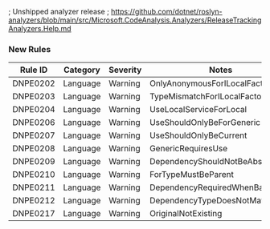 ﻿; Unshipped analyzer release
; https://github.com/dotnet/roslyn-analyzers/blob/main/src/Microsoft.CodeAnalysis.Analyzers/ReleaseTrackingAnalyzers.Help.md

### New Rules

Rule ID | Category | Severity | Notes
--------|----------|----------|-------
DNPE0202 | Language | Warning | OnlyAnonymousForILocalFactory
DNPE0203 | Language | Warning | TypeMismatchForILocalFactory
DNPE0204 | Language | Warning | UseLocalServiceForLocal
DNPE0206 | Language | Warning | UseShouldOnlyBeForGeneric
DNPE0207 | Language | Warning | UseShouldOnlyBeCurrent
DNPE0208 | Language | Warning | GenericRequiresUse
DNPE0209 | Language | Warning | DependencyShouldNotBeAbstract
DNPE0210 | Language | Warning | ForTypeMustBeParent
DNPE0211 | Language | Warning | DependencyRequiredWhenBase
DNPE0212 | Language | Warning | DependencyTypeDoesNotMatchBase
DNPE0217 | Language | Warning | OriginalNotExisting